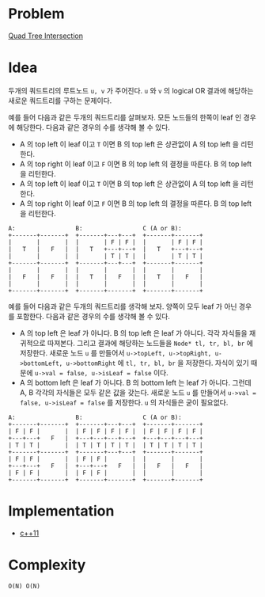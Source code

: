 # Problem

[Quad Tree Intersection](https://leetcode.com/problems/quad-tree-intersection/)

# Idea

두개의 쿼드트리의 루트노드 `u, v` 가 주어진다. `u` 와 `v` 의 logical OR 결과에 해당하는 새로운 쿼드트리를 구하는 문제이다.

예를 들어 다음과 같은 두개의 쿼드트리를 살펴보자. 모든 노드들의 한쪽이 leaf 인 경우에 해당한다. 다음과 같은 경우의 수를 생각해 볼 수 있다.

* A 의 top left 이 leaf 이고 `T` 이면 B 의 top left 은 상관없이 A 의 top left 을 리턴한다.
* A 의 top right 이 leaf 이고 `F` 이면 B 의 top left 의 결정을 따른다. B 의 top left 을 리턴한다.
* A 의 top left 이 leaf 이고 `T` 이면 B 의 top left 은 상관없이 A 의 top left 을 리턴한다.
* A 의 top right 이 leaf 이고 `F` 이면 B 의 top left 의 결정을 따른다. B 의 top left 을 리턴한다.
  
```
A:                 B:                 C (A or B):
+-------+-------+  +-------+---+---+  +-------+-------+
|       |       |  |       | F | F |  |       | F | F |
|   T   |   F   |  |   T   +---+---+  |   T   +---+---+
|       |       |  |       | T | T |  |       | T | T |
+-------+-------+  +-------+---+---+  +-------+-------+
|       |       |  |       |       |  |       |       |
|   F   |   F   |  |   T   |   F   |  |   T   |   F   |
|       |       |  |       |       |  |       |       |
+-------+-------+  +-------+-------+  +-------+-------+
```

예를 들어 다음과 같은 두개의 쿼드트리를 생각해 보자. 양쪽이 모두 leaf 가 아닌 경우를 포함한다. 다음과 같은 경우의 수를 생각해 볼 수 있다.

* A 의 top left 은 leaf 가 아니다. B 의 top left 은 leaf 가 아니다. 각각 자식들을 재귀적으로 따져본다. 그리고 결과에 해당하는 노드들을 `Node* tl, tr, bl, br` 에 저장한다. 새로운 노드 `u` 를 만들어서 `u->topLeft, u->topRight, u->bottomLeft, u->bottomRight` 에 `tl, tr, bl, br` 을 저장한다. 자식이 있기 때문에 `u->val = false, u->isLeaf = false` 이다.
* A 의 bottom left 은 leaf 가 아니다. B 의 bottom left 는 leaf 가 아니다. 그런데 A, B 각각의 자식들은 모두 같은 값을 갖는다. 새로운 노드 `u` 를 만들어서 `u->val = false, u->isLeaf = false` 를 저장한다. `u` 의 자식들은 굳이 필요없다.

```
A:                 B:                 C (A or B):
+-------+-------+  +-------+---+---+  +-------+-------+
| F | F |       |  | F | F | F | F |  | F | F | F | F |
+---+---+   F   |  +---+---+---+---+  +---+---+---+---+
| T | T |       |  | T | T | T | T |  | T | T | T | T |
+-------+-------+  +-------+---+---+  +-------+-------+
| F | F |       |  | F | F |       |  |       |       |
+---+---+   F   |  +---+---+   F   |  |   F   |   F   |
| F | F |       |  | F | F |       |  |       |       |
+-------+-------+  +-------+-------+  +-------+-------+
```

# Implementation

* [c++11](a.cpp)

# Complexity

```
O(N) O(N)
```
